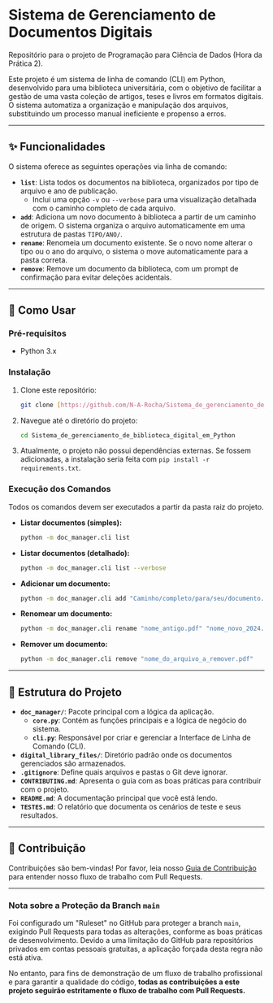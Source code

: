 # Sistema de Gerenciamento de Documentos Digitais

Repositório para o projeto de Programação para Ciência de Dados (Hora da Prática 2).

Este projeto é um sistema de linha de comando (CLI) em Python, desenvolvido para uma biblioteca universitária, com o objetivo de facilitar a gestão de uma vasta coleção de artigos, teses e livros em formatos digitais. O sistema automatiza a organização e manipulação dos arquivos, substituindo um processo manual ineficiente e propenso a erros.

---

## ✨ Funcionalidades

O sistema oferece as seguintes operações via linha de comando:

* **`list`**: Lista todos os documentos na biblioteca, organizados por tipo de arquivo e ano de publicação.
    * Inclui uma opção `-v` ou `--verbose` para uma visualização detalhada com o caminho completo de cada arquivo.
* **`add`**: Adiciona um novo documento à biblioteca a partir de um caminho de origem. O sistema organiza o arquivo automaticamente em uma estrutura de pastas `TIPO/ANO/`.
* **`rename`**: Renomeia um documento existente. Se o novo nome alterar o tipo ou o ano do arquivo, o sistema o move automaticamente para a pasta correta.
* **`remove`**: Remove um documento da biblioteca, com um prompt de confirmação para evitar deleções acidentais.

---

## 🚀 Como Usar

### Pré-requisitos
* Python 3.x

### Instalação
1.  Clone este repositório:
    ```bash
    git clone [https://github.com/N-A-Rocha/Sistema_de_gerenciamento_de_biblioteca_digital_em_Python.git](https://github.com/N-A-Rocha/Sistema_de_gerenciamento_de_biblioteca_digital_em_Python.git)
    ```
2.  Navegue até o diretório do projeto:
    ```bash
    cd Sistema_de_gerenciamento_de_biblioteca_digital_em_Python
    ```
3.  Atualmente, o projeto não possui dependências externas. Se fossem adicionadas, a instalação seria feita com `pip install -r requirements.txt`.

### Execução dos Comandos

Todos os comandos devem ser executados a partir da pasta raiz do projeto.

* **Listar documentos (simples):**
    ```bash
    python -m doc_manager.cli list
    ```
* **Listar documentos (detalhado):**
    ```bash
    python -m doc_manager.cli list --verbose
    ```
* **Adicionar um documento:**
    ```bash
    python -m doc_manager.cli add "Caminho/completo/para/seu/documento.pdf"
    ```
* **Renomear um documento:**
    ```bash
    python -m doc_manager.cli rename "nome_antigo.pdf" "nome_novo_2024.pdf"
    ```
* **Remover um documento:**
    ```bash
    python -m doc_manager.cli remove "nome_do_arquivo_a_remover.pdf"
    ```

---

## 📂 Estrutura do Projeto

* **`doc_manager/`**: Pacote principal com a lógica da aplicação.
    * **`core.py`**: Contém as funções principais e a lógica de negócio do sistema.
    * **`cli.py`**: Responsável por criar e gerenciar a Interface de Linha de Comando (CLI).
* **`digital_library_files/`**: Diretório padrão onde os documentos gerenciados são armazenados.
* **`.gitignore`**: Define quais arquivos e pastas o Git deve ignorar.
* **`CONTRIBUTING.md`**: Apresenta o guia com as boas práticas para contribuir com o projeto.
* **`README.md`**: A documentação principal que você está lendo.
* **`TESTES.md`**: O relatório que documenta os cenários de teste e seus resultados.

---


## 🤝 Contribuição

Contribuições são bem-vindas! Por favor, leia nosso [Guia de Contribuição](CONTRIBUTING.md) para entender nosso fluxo de trabalho com Pull Requests.

---

### **Nota sobre a Proteção da Branch `main`**

Foi configurado um "Ruleset" no GitHub para proteger a branch `main`, exigindo Pull Requests para todas as alterações, conforme as boas práticas de desenvolvimento. Devido a uma limitação do GitHub para repositórios privados em contas pessoais gratuitas, a aplicação forçada desta regra não está ativa.

No entanto, para fins de demonstração de um fluxo de trabalho profissional e para garantir a qualidade do código, **todas as contribuições a este projeto seguirão estritamente o fluxo de trabalho com Pull Requests.**    